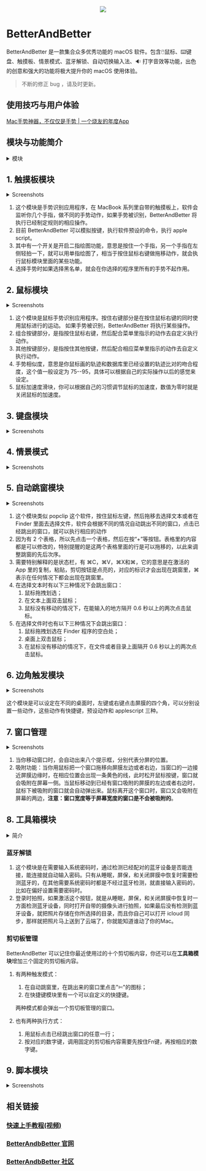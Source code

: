<p align="center">
<img src="https://github.com/songhao/BetterAndBetter/blob/master/resources/img/better365.cn.png">
</p>


# BetterAndBetter

BetterAndBetter 是一款集合众多优秀功能的 macOS 软件。包含🖱️鼠标、⌨️键盘、触摸板、情景模式、蓝牙解锁、自动切换输入法、:sound: 打字音效等功能，出色的创意和强大的功能将极大提升你的 macOS 使用体验。

>   不断的修正 bug ，请及时更新。


## 使用技巧与用户体验

[Mac手势神器，不仅仅是手势 | 一个烧友的年度App](https://sspai.com/post/42788)



## 模块与功能简介

<details>
<summary>模块</summary>

| 模块 | 功能 |
| :---: | --- |
| 触摸 | 用**触摸板手势**模拟按键、执行 AppleScript 等。 |
| 鼠标 | 调节鼠标速度、加速度；用**鼠标手势**模拟按键、执行 AppleScript 等。 |
| 键盘 |  |
| 情景模式 | |
| 自动跳窗 | 文件跳窗、文本跳窗：对选中的文字、文件进行快速操作。 |
| 边角触发 |  |
| 窗口管理 | 窗口管理：窗口拖移、吸附、分屏、高亮 |
| 工具箱 | 多个小工具的集合。 |
| 脚本 | 在 BetterAndBetter 使用 AppleScript 脚本 |

</details>

## 1. 触摸板模块

<details>
<summary> Screenshots </summary>

通过在触摸板上单指、多指、点按、绘图等多个手势操作，代替点按图标，成倍提升工作效率。

<p float="left">
   <bt><img src='https://github.com/songhao/BetterAndBetter/blob/master/resources/img/触摸模块.png' width="800"/>
</p>
</details> 

1. 这个模块是手势识别应用程序，在 MacBook 系列里自带的触摸板上，软件会监听你几个手指，做不同的手势动作，如果手势被识别，BetterAndBetter 将执行已经制定规则的相应操作。
2. 目前 BetterAndBetter 可以模拟按键，执行软件预设的命令，执行 apple script。
3. 其中有一个开关是开启二指绘图功能，意思是按住一个手指，另一个手指在左侧轻拍一下，就可以用单指绘图了，相当于按住鼠标右键做拖移动作，就会执行鼠标模块里面的某些功能。
4. 选择手势时如果选择黑名单，就会在你选择的程序里所有的手势不起作用。

## 2. 鼠标模块


<details>
<summary> Screenshots </summary>

在鼠标上自定义各种各样的手势，无限扩展鼠标的多样操作性。

<p float="left">
   <bt><img src='https://github.com/songhao/BetterAndBetter/blob/master/resources/img/鼠标模块.png' width="800"/>
</p>
</details> 

1. 这个模块是鼠标手势识别应用程序。按住右键部分是在按住鼠标右键的同时使用鼠标进行的运动。 如果手势被识别，BetterAndBetter 将执行某些操作。
2. 组合按键部分，是指按住鼠标右键，然后配合菜单里指示的动作去自定义执行动作。
3. 其他按键部分，是指按住其他按键，然后配合相应菜单里指示的动作去自定义执行动作。
4. 手势相似度，意思是你鼠标画的轨迹和数据库里已经设置的轨迹比对的吻合程度，这个值一般设定为 75--95，具体可以根据自己的实际操作以后的感觉来设定。
5. 鼠标加速度滑块，你可以根据自己的习惯调节鼠标的加速度，数值为零时就是关闭鼠标的加速度。

## 3. 键盘模块

<details>
<summary> Screenshots </summary>

自定义快捷键，繁琐操作一键搞定。

<p float="left">
   <bt><img src='https://github.com/songhao/BetterAndBetter/blob/master/resources/img/键盘模块.png' width="800"/>
</p>
</details> 

## 4. 情景模式

<details>
<summary> Screenshots </summary>

定制你的 Mac 情景模式，自动应对不同情景的变幻，让你的 Mac 更加智能。

<p float="left">
   <bt><img src='https://github.com/songhao/BetterAndBetter/blob/master/resources/img/情景模式.png' width="800"/>
</p>
</details> 


## 5. 自动跳窗模块

<details>
<summary> Screenshots </summary>

文本、文件快捷操作百宝箱

<p float="left">
   <bt><img src='https://github.com/songhao/BetterAndBetter/blob/master/resources/img/自动跳窗.png' width="800"/>
</p>
</details> 

1. 这个模块类似 popclip 这个软件，按住鼠标左键，然后拖移去选择文本或者在 Finder 里面去选择文件，软件会根据不同的情况自动跳出不同的窗口，点击已经跳出的窗口，就可以执行相应的动作
2. 因为有 2 个表格，所以先点击一个表格，然后在按“+”等按钮。表格里的内容都是可以修改的，特别提醒的是这两个表格里面的行是可以拖移的，以此来调整跳窗的先后次序。
3. 需要特别解释的是状态栏，有 ⌘C，⌘V，⌘X和⌘，它的意思是在激活的 App 里的复制，粘贴，剪切按钮是点亮的，对应的标识才会出现在跳窗里，⌘ 表示在任何情况下都会出现在跳窗里。
4. 在选择文本时有以下三种情况下会跳出窗口：
   1. 鼠标拖拽划选；
   2. 在文本上面双击鼠标；
   3. 鼠标没有移动的情况下，在能输入的地方隔开 0.6 秒以上的两次点击鼠标。
5. 在选择文件时也有以下三种情况下会跳出窗口：
   1. 鼠标拖拽划选在 Finder 程序的空白处；
   2. 桌面上双击鼠标；
   3. 在鼠标没有移动的情况下，在文件或者目录上面隔开 0.6 秒以上的两次点击鼠标。

## 6. 边角触发模块

<details>
<summary> Screenshots </summary>

令人惊叹的快捷操作，闪电触发，一键抵达。

<p float="left">
   <bt><img src='https://github.com/songhao/BetterAndBetter/blob/master/resources/img/边角触发.png' width="800"/>
</p>
</details> 


这个模块是可以设定在不同的桌面时，左键或右键点击屏膜的四个角，可以分别设置一些动作，这些动作有快捷键，预设动作和 applescript 三种。

## 7. 窗口管理

<details>
<summary> Screenshots </summary>

控制窗口用键盘、鼠标、还是触摸板？一切你说了算。

<p float="left">
   <bt><img src='https://github.com/songhao/BetterAndBetter/blob/master/resources/img/窗口管理.png' width="800"/>
</p>
</details> 

1. 当你移动窗口时，会自动出来八个提示框，分别代表分屏的位置。
2. 吸附功能：当你用鼠标把一个窗口拖移向屏膜左边或者右边，当窗口的一边接近屏膜边缘时，在相应位置会出现一条黄色的线，此时松开鼠标按键，窗口就会吸附在屏幕一侧。当鼠标移动到已经有窗口吸附的屏膜的左边或者右边时，鼠标下被吸附的窗口就会自动弹出来。鼠标离开这个窗口时，窗口又会吸附在屏幕的两边，**注意：窗口宽度等于屏幕宽度的窗口是不会被吸附的**。

## 8. 工具箱模块

<details>
<summary>简介</summary>

| 工具 | 功能 |
| --- | --- |
| **蓝牙解锁** | 蓝牙设备控制 macOS 解锁/锁屏/开机 |
| 平滑滚轮 | 让鼠标滚轮更丝滑 |
| 打字音效 | 模拟老式打字机音效 |
| 自动输入法 | 根据程序自动切换输入法 |
| **剪切板管理**  | 管理剪切板历史 |
| 显示快捷键 | 显示当前有效的快捷键 |
| 菜单栏 | 显示系统信息及隐藏菜单栏图标 |
| **取色模块** | 在光标附近显示颜色等信息 |
| 数字小键盘 | 触摸板模拟数字小键盘 |
| **长截图** | 滚动截图  |
| **超级拖拽** |  |
| 避免 ⌘Q 误操作 |  |
| **清洁键盘，屏幕模式** |  |
| **免打扰模式** | |

</details>


### 蓝牙解锁

1. 这个模块是在需要输入系统密码时，通过检测已经配对的蓝牙设备是否能连接，能连接就自动输入密码。只有从睡眠，屏保，和关闭屏膜中恢复时需要检测蓝牙的，在其他需要系统密码时都是不经过蓝牙检测，就直接输入密码的，比如在偏好设置需要密码时。
2. 登录时拍照，如果激活这个按钮，就是从睡眠，屏保，和关闭屏膜中恢复时一方面检测蓝牙设备，同时打开自带的摄像头进行拍照，如果最后没有检测到蓝牙设备，就把照片存储在你所选择的目录，而且你自己可以打开 icloud 同步，那样就把照片马上送到了云端了，你就能知道谁动了你的Mac。

### 剪切板管理

BetterAndBetter 可以记住你最近使用过的十个剪切板内容，你还可以在**工具箱模块**增加三个固定的剪切板内容。

1. 有两种触发模式：

   1. 在自动跳窗里，在跳出来的窗口里点击"✄"的图标；
   2. 在快捷键模块里有一个可以自定义的快捷键。

   两种模式都会弹出一个剪切板管理的窗口。

2. 也有两种执行方式：

   1. 用鼠标点击已经跳出窗口的任意一行；
   2. 按对应的数字键，调用固定的剪切板内容需要先按住Fn键，再按相应的数字键。

## 9. 脚本模块

<details>
<summary> Screenshots </summary>

AppleScript，给 BetterAndBetter 和你的 macOS 带来无限可能。

<p float="left">
   <bt><img src='https://github.com/songhao/BetterAndBetter/blob/master/resources/img/脚本模块.png' width="800"/>
</p>
</details> 



## 相关链接

### [快速上手教程(视频)](http://i.youku.com/i/UNjIyODg4NTU4NA==?spm=a2hzp.8244740.0.0)

### [BetterAndbBetter 官网](http://www.better365.cn)

### [BetterAndbBetter 社区](http://www.better365.club)
